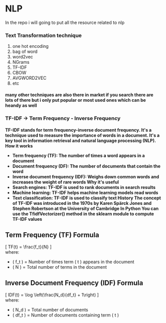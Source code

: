 # NLP
In the repo i will going to put all the resource related to nlp
### Text Transformation technique
1. one hot encoding
2. bag of word
3. word2vec
4. NGrams
5. TF-IDF
6. CBOW
7. AVGWORD2VEC
8. etc
#### many other techniques are also there in market if you search there are lots of there but i only put popular or most used ones which can be heandy as well


### TF-IDF -> Term Frequency - Inverse  Frequency

<h4>
  
TF-IDF stands for term frequency-inverse document frequency. It's a technique used to measure the importance of words in a document. It's a key tool in information retrieval and natural language processing (NLP). 
How it works 
- Term frequency (TF): The number of times a word appears in a document
- Document frequency (DF): The number of documents that contain the word
- Inverse document frequency (IDF): Weighs down common words and increases the weight of rare words
Why it's useful
- Search engines: TF-IDF is used to rank documents in search results 
- Machine learning: TF-IDF helps machine learning models read words 
- Text classification: TF-IDF is used to classify text 
History 
The concept of TF-IDF was introduced in the 1970s by Karen Spärck Jones and Stephen Robertson at the University of Cambridge
In Python 
**You can use the TfidfVectorizer() method in the sklearn module to compute TF-IDF values** 
  
</h4>

## Term Frequency (TF) Formula  
\[
TF(t) = \frac{f_t}{N}
\]  
where:  
- \( f_t \) = Number of times term \( t \) appears in the document  
- \( N \) = Total number of terms in the document  

## Inverse Document Frequency (IDF) Formula  
\[
IDF(t) = \log \left(\frac{N_d}{df_t} + 1\right)
\]  
where:  
- \( N_d \) = Total number of documents  
- \( df_t \) = Number of documents containing term \( t \)


